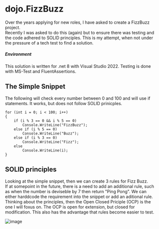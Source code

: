 # dojo.FizzBuzz
Over the years applying for new roles, I have asked to create a FizzBuzz project.  
Recently I was asked to do this (again) but to ensure there was testing and the code adhered to SOLID principles.
This is my attempt, when not under the pressure of a tech test to find a solution.

##### Environment
This solution is written for .net 8 with Visual Studio 2022.
Testing is done with MS-Test and FluentAssertions.

## The Simple Snippet
The following will check every number between 0 and 100 and will use if statements.
It works, but does not follow SOLID prinicples.

```
for (int i = 0; i < 100; i++)
{
    if (i % 3 == 0 && i % 5 == 0)
        Console.WriteLine("FizzBuzz");
    else if (i % 5 == 0)
        Console.WriteLine("Buzz");
    else if (i % 3 == 0)
        Console.WriteLine("Fizz");
    else
        Console.WriteLine(i);
}
```
## SOLID principles

Looking at the simple snippet, then we can create 3 rules for Fizz Buzz.  
If at somepoint in the future, there is a need to add an additional rule, such as when the number is deviseble by 7 then return "Ping Pong". We can either harddcode the requirement into the snippet or add an aditional rule.  
Thinking about the principles, then the Open Closed Priciple (OCP) is the one I will foxus on. The OCP is open for extension, but closed for modification.  This also has the advantage that rules become easier to test.

![image](https://github.com/CodeTile/dojo.FizzBuzz/assets/43536260/57bb97a9-0d49-4f4f-aa0c-1b63d7c22da1)

